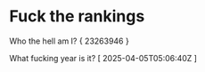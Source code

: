 # Fuck the rankings

Who the hell am I?
{ 23263946 }

What fucking year is it?
[ 2025-04-05T05:06:40Z ]
